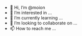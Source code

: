 - 👋 Hi, I’m @moion
- 👀 I’m interested in ...
- 🌱 I’m currently learning ...
- 💞️ I’m looking to collaborate on ...
- 📫 How to reach me ...

<!---
moion/moion is a ✨ special ✨ repository because its `README.md` (this file) appears on your GitHub profile.
You can click the Preview link to take a look at your changes.
--->
